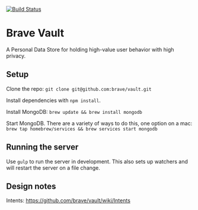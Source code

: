 [![Build Status](https://magnum.travis-ci.com/brave/vault.svg?token=tEKWpRH3WZFkPWrgxB9T)](https://magnum.travis-ci.com/brave/vault)

# Brave Vault

A Personal Data Store for holding high-value user behavior with high privacy.


## Setup

Clone the repo: `git clone git@github.com:brave/vault.git`

Install dependencies with `npm install`.

Install MongoDB: `brew update && brew install mongodb`

Start MongoDB. There are a variety of ways to do this, one option on a mac: `brew tap homebrew/services && brew services start mongodb`

## Running the server

Use `gulp` to run the server in development. This also sets up watchers and will restart the server on a file change.

## Design notes

Intents: https://github.com/brave/vault/wiki/Intents
